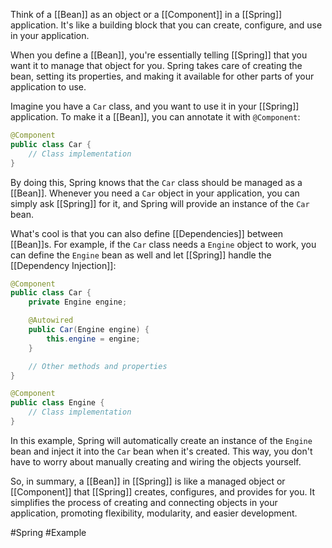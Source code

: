 Think of a [[Bean]] as an object or a [[Component]] in a [[Spring]] application. It's like a building block that you can create, configure, and use in your application.

When you define a [[Bean]], you're essentially telling [[Spring]] that you want it to manage that object for you. Spring takes care of creating the bean, setting its properties, and making it available for other parts of your application to use.

Imagine you have a `Car` class, and you want to use it in your [[Spring]] application. To make it a [[Bean]], you can annotate it with `@Component`:

```Java
@Component
public class Car {
    // Class implementation
}
```

By doing this, Spring knows that the `Car` class should be managed as a [[Bean]]. Whenever you need a `Car` object in your application, you can simply ask [[Spring]] for it, and Spring will provide an instance of the `Car` bean.

What's cool is that you can also define [[Dependencies]] between [[Bean]]s. For example, if the `Car` class needs a `Engine` object to work, you can define the `Engine` bean as well and let [[Spring]] handle the [[Dependency Injection]]:

```Java
@Component
public class Car {
    private Engine engine;

    @Autowired
    public Car(Engine engine) {
        this.engine = engine;
    }

    // Other methods and properties
}

@Component
public class Engine {
    // Class implementation
}
```

In this example, Spring will automatically create an instance of the `Engine` bean and inject it into the `Car` bean when it's created. This way, you don't have to worry about manually creating and wiring the objects yourself.

So, in summary, a [[Bean]] in [[Spring]] is like a managed object or [[Component]] that [[Spring]] creates, configures, and provides for you. It simplifies the process of creating and connecting objects in your application, promoting flexibility, modularity, and easier development.

#Spring #Example 
